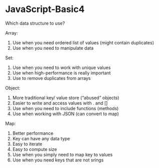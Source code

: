 # JavaScript-Basic4

Which data structure to use?

Array:

1. Use when you need ordered list of values (might contain duplicates)
2. Use when you need to manipulate data

Set: 

1. Use when you need to work with unique values
2. Use when high-performance is really important
3. Use to remove duplicates from arrays

Object:

1. More traditional key/ value store (“abused” objects)
2. Easier to write and access values with . and []
3. Use when you need to include functions (methods)
4. Use when working with JSON (can convert to map)

Map:

1. Better performance
2. Key can have any data type
3. Easy to iterate
4. Easy to compute size
5. Use when you simply need to map key to values
6. Use when you need keys that are not srings

